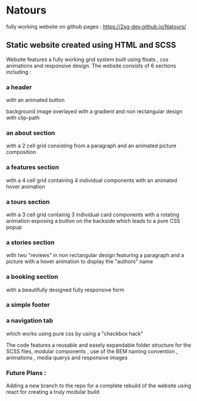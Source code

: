 # Natours

fully working website on github pages : https://2xg-dev.github.io/Natours/

## Static website created using HTML and SCSS

Website features a fully working grid system built using floats , css animations and responsive design.
The website consists of 6 sections including :

### a header 

with an animated button

background image overlayed with a gradient and non rectangular design with clip-path

### an about section 

with a 2 cell grid consisting from a paragraph and an animated picture composition

### a features section 

with a 4 cell grid containing 4 individual components with an animated hover animation

### a tours section

with a 3 cell grid containig 3 individual card components with a rotating animation exposing a button on the backside which leads to a pure CSS popup

### a stories section

with two "reviews" in non rectangular design featuring a paragraph and a picture with a hover animation to display the "authors" name

### a booking section

with a beautifully designed fully responsive form

### a simple footer

### a navigation tab

which works using pure css by using a "checkbox hack"


The code features a reusable and easely expandable folder structure for the SCSS files, modular components , use of the BEM naming convention , animations , media querys and responsive images

### Future Plans :

Adding a new branch to the repo for a complete rebuild of the website using react for creating a truly modular build
